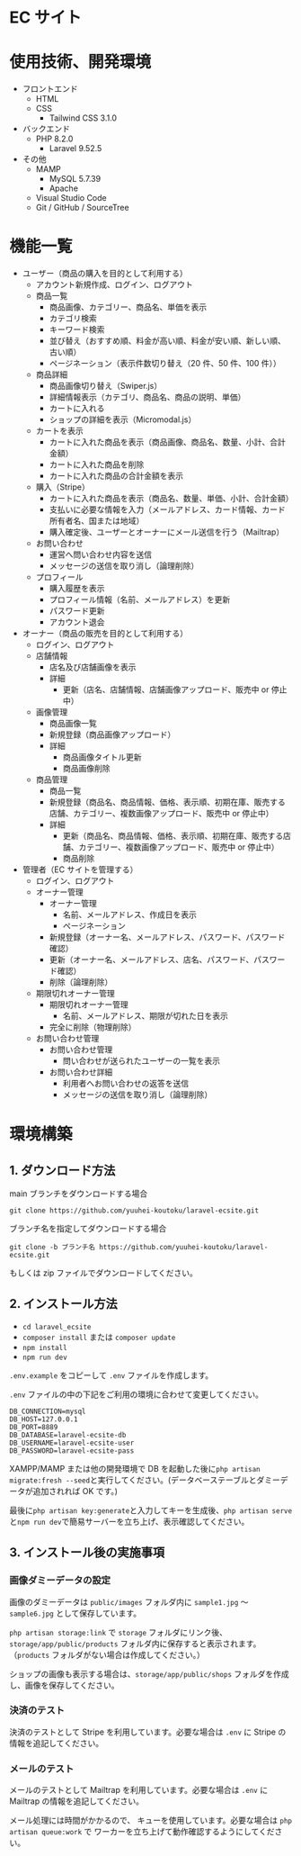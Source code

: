 # EC サイト

# 使用技術、開発環境

-   フロントエンド
    -   HTML
    -   CSS
        -   Tailwind CSS 3.1.0
-   バックエンド
    -   PHP 8.2.0
        -   Laravel 9.52.5
-   その他
    -   MAMP
        -   MySQL 5.7.39
        -   Apache
    -   Visual Studio Code
    -   Git / GitHub / SourceTree

# 機能一覧

-   ユーザー（商品の購入を目的として利用する）
    -   アカウント新規作成、ログイン、ログアウト
    -   商品一覧
        -   商品画像、カテゴリー、商品名、単価を表示
        -   カテゴリ検索
        -   キーワード検索
        -   並び替え（おすすめ順、料金が高い順、料金が安い順、新しい順、古い順）
        -   ページネーション（表示件数切り替え（20 件、50 件、100 件））
    -   商品詳細
        -   商品画像切り替え（Swiper.js）
        -   詳細情報表示（カテゴリ、商品名、商品の説明、単価）
        -   カートに入れる
        -   ショップの詳細を表示（Micromodal.js）
    -   カートを表示
        -   カートに入れた商品を表示（商品画像、商品名、数量、小計、合計金額）
        -   カートに入れた商品を削除
        -   カートに入れた商品の合計金額を表示
    -   購入（Stripe）
        -   カートに入れた商品を表示（商品名、数量、単価、小計、合計金額）
        -   支払いに必要な情報を入力（メールアドレス、カード情報、カード所有者名、国または地域）
        -   購入確定後、ユーザーとオーナーにメール送信を行う（Mailtrap）
    -   お問い合わせ
        -   運営へ問い合わせ内容を送信
        -   メッセージの送信を取り消し（論理削除）
    -   プロフィール
        -   購入履歴を表示
        -   プロフィール情報（名前、メールアドレス）を更新
        -   パスワード更新
        -   アカウント退会
-   オーナー（商品の販売を目的として利用する）
    -   ログイン、ログアウト
    -   店舗情報
        -   店名及び店舗画像を表示
        -   詳細
            -   更新（店名、店舗情報、店舗画像アップロード、販売中 or 停止中）
    -   画像管理
        -   商品画像一覧
        -   新規登録（商品画像アップロード）
        -   詳細
            -   商品画像タイトル更新
            -   商品画像削除
    -   商品管理
        -   商品一覧
        -   新規登録（商品名、商品情報、価格、表示順、初期在庫、販売する店舗、カテゴリー、複数画像アップロード、販売中 or 停止中）
        -   詳細
            -   更新（商品名、商品情報、価格、表示順、初期在庫、販売する店舗、カテゴリー、複数画像アップロード、販売中 or 停止中）
            -   商品削除
-   管理者（EC サイトを管理する）
    -   ログイン、ログアウト
    -   オーナー管理
        -   オーナー管理
            -   名前、メールアドレス、作成日を表示
            -   ページネーション
        -   新規登録（オーナー名、メールアドレス、パスワード、パスワード確認）
        -   更新（オーナー名、メールアドレス、店名、パスワード、パスワード確認）
        -   削除（論理削除）
    -   期限切れオーナー管理
        -   期限切れオーナー管理
            -   名前、メールアドレス、期限が切れた日を表示
        -   完全に削除（物理削除）
    -   お問い合わせ管理
        -   お問い合わせ管理
            -   問い合わせが送られたユーザーの一覧を表示
        -   お問い合わせ詳細
            -   利用者へお問い合わせの返答を送信
            -   メッセージの送信を取り消し（論理削除）

# 環境構築

## 1. ダウンロード方法

main ブランチをダウンロードする場合

```
git clone https://github.com/yuuhei-koutoku/laravel-ecsite.git
```

ブランチ名を指定してダウンロードする場合

```
git clone -b ブランチ名 https://github.com/yuuhei-koutoku/laravel-ecsite.git
```

もしくは zip ファイルでダウンロードしてください。

## 2. インストール方法

-   `cd laravel_ecsite`
-   `composer install` または `composer update`
-   `npm install`
-   `npm run dev`

`.env.example` をコピーして `.env` ファイルを作成します。

`.env` ファイルの中の下記をご利用の環境に合わせて変更してください。

```
DB_CONNECTION=mysql
DB_HOST=127.0.0.1
DB_PORT=8889
DB_DATABASE=laravel-ecsite-db
DB_USERNAME=laravel-ecsite-user
DB_PASSWORD=laravel-ecsite-pass
```

XAMPP/MAMP または他の開発環境で DB を起動した後に`php artisan migrate:fresh --seed`と実行してください。(データベーステーブルとダミーデータが追加されれば OK です。)

最後に`php artisan key:generate`と入力してキーを生成後、`php artisan serve`と`npm run dev`で簡易サーバーを立ち上げ、表示確認してください。

## 3. インストール後の実施事項

### 画像ダミーデータの設定

画像のダミーデータは `public/images` フォルダ内に `sample1.jpg` 〜 `sample6.jpg` として保存しています。

`php artisan storage:link` で `storage` フォルダにリンク後、`storage/app/public/products` フォルダ内に保存すると表示されます。（`products` フォルダがない場合は作成してください。）

ショップの画像も表示する場合は、`storage/app/public/shops` フォルダを作成し、画像を保存してください。

### 決済のテスト

決済のテストとして Stripe を利用しています。必要な場合は `.env` に Stripe の情報を追記してください。

### メールのテスト

メールのテストとして Mailtrap を利用しています。必要な場合は `.env` に Mailtrap の情報を追記してください。

メール処理には時間がかかるので、 キューを使用しています。必要な場合は `php artisan queue:work` で ワーカーを立ち上げて動作確認するようにしてください。
